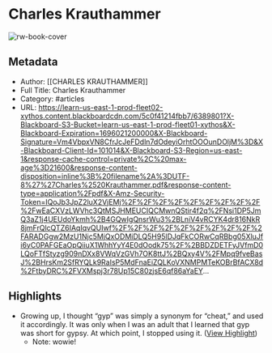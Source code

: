 # Charles Krauthammer

![rw-book-cover](https://readwise-assets.s3.amazonaws.com/static/images/article0.00998d930354.png)

## Metadata
- Author: [[CHARLES KRAUTHAMMER]]
- Full Title: Charles Krauthammer
- Category: #articles
- URL: https://learn-us-east-1-prod-fleet02-xythos.content.blackboardcdn.com/5c0f41214fbb7/6389801?X-Blackboard-S3-Bucket=learn-us-east-1-prod-fleet01-xythos&X-Blackboard-Expiration=1696021200000&X-Blackboard-Signature=Vm4VbpxVN8CfrJcJeFDdln7dOdeyiOrhtOOOunDOljM%3D&X-Blackboard-Client-Id=101014&X-Blackboard-S3-Region=us-east-1&response-cache-control=private%2C%20max-age%3D21600&response-content-disposition=inline%3B%20filename%2A%3DUTF-8%27%27Charles%2520Krauthammer.pdf&response-content-type=application%2Fpdf&X-Amz-Security-Token=IQoJb3JpZ2luX2VjEMj%2F%2F%2F%2F%2F%2F%2F%2F%2F%2FwEaCXVzLWVhc3QtMSJHMEUCIQCMwnQStir4f2q%2FNsi1DP5JmQ3aZ1j4UEUdoYkmh%2B4GQwIgQnsrWu3%2BLniV4vRCYK4dr816NkR8jmFrQlcQTZ6IAqIqvQUIwf%2F%2F%2F%2F%2F%2F%2F%2F%2F%2FARADGgw2MzU1Njc5MjQxODMiDLQ5H95lDJqFkCORwCqRBbg05XluJfi6yC0PAFGEaOpQiiuX1WhhYyY4E0dOodk75%2F%2BBDZDETFyJVfmD0LQoFTfStyzg909nDXx8VWqVzGVh7OK8ttJ%2BQxy4V%2FMpq9fveBasJ%2BHrsKm2SfRYQLk9RaIsP5MdFnaEiZQLKoVXNMPMTeKOBrBfACX8d%2FtbyDRC%2FVXMspj3r78Up15C80zjsE6qf86aYaEY...

## Highlights
- Growing up, I thought “gyp” was simply a synonym for “cheat,”
  and used it accordingly. It was only when I was an adult that I
  learned that gyp was short for gypsy. At which point, I stopped
  using it. ([View Highlight](https://read.readwise.io/read/01hbrcjz27g1kdm1k89mne0r37))
    - Note: wowie!
